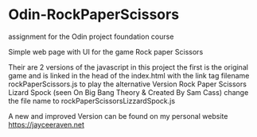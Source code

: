 # Odin-RockPaperScissors
assignment for the Odin project foundation course

Simple web page with UI for the game Rock paper Scissors

Their are 2 versions of the javascript in this project the first is the original game
and is linked in the head of the index.html with the link tag filename rockPaperScissors.js
to play the alternative Version Rock Paper Scissors Lizard Spock (seen On Big Bang Theory &
Created By Sam Cass) change the file name to rockPaperScissorsLizzardSpock.js


A new and improved Version can be found on my personal website <https://jayceeraven.net>